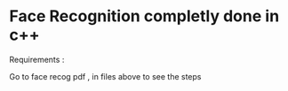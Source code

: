 # Face Recognition completly done in c++
 
 Requirements : 
 
 Go to face recog pdf , in files above to see the steps
